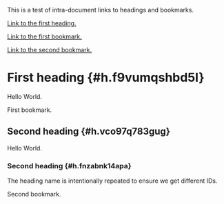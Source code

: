 This is a test of intra-document links to headings and bookmarks.

[Link to the first heading.](#h.f9vumqshbd5l)

[Link to the first bookmark.](#id.qbdatvy5x87)

[Link to the second bookmark.](#id.gg8i29488moj)


# First heading {#h.f9vumqshbd5l}

Hello World.

<a id="id.qbdatvy5x87"></a>First bookmark.


## Second heading {#h.vco97q783gug}

Hello World.


### Second heading {#h.fnzabnk14apa}

The heading name is intentionally repeated to ensure we get different IDs.

<a id="id.gg8i29488moj"></a>Second bookmark.
